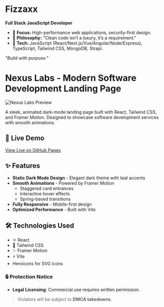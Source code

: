 # Fizzaxx  
**Full Stack JavaScript Developer**  

- 🔹 **Focus:** High-performance web applications, security-first design.  
- 🔹 **Philosophy:** "Clean code isn’t a luxury, it’s a requirement."  
- 🔹 **Tech:** JavaScript (React/Next.js/Vue/Angular/Node/Express), TypeScript, Tailwind CSS, MongoDB, Strapi.

*"Build with purpose."*  

# Nexus Labs - Modern Software Development Landing Page

![Nexus Labs Preview](https://i.ibb.co/bgLWtmWy/nl.png)

A sleek, animated dark-mode landing page built with React, Tailwind CSS, and Framer Motion. Designed to showcase software development services with smooth animations.

## 🚀 Live Demo

[View Live on GitHub Pages](https://fizzaxx.github.io/nexus-labs/)

## ✨ Features

- **Static Dark Mode Design** - Elegant dark theme with teal accents
- **Smooth Animations** - Powered by Framer Motion
  - Staggered card entrances
  - Interactive hover effects
  - Spring-based transitions
- **Fully Responsive** - Mobile-first design
- **Optimized Performance** - Built with Vite

## 🛠 Technologies Used

- ⚛️ React
- 🎨 Tailwind CSS
- ✨ Framer Motion
- ⚡ Vite
- Heroicons for SVG icons

### 🔒 Protection Notice  
- **Legal Licensing**: Commercial use requires written permission. 
> Violators will be subject to **DMCA takedowns**.  